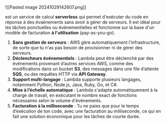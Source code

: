 

![[Pasted image 20241029142607.png]]

est un service de calcul **serverless** qui permet d'exécuter du code en réponse à des évaénements sans avoir à gérer de serveurs. Il est idéal pour les tâches ponctuelles ou événementielles et fonctionne sur la base d'un modèle de facturation **à l'utilisation** (pay-as-you-go).

1. **Sans gestion de serveurs** : AWS gère automatiquement l'infrastructure, de sorte que tu n'as pas besoin de provisionner ni de gérer des serveurs.
2. **Déclencheurs événementiels** : Lambda peut être déclenché par des événements provenant d’autres services AWS, comme des modifications dans un bucket **S3**, des messages dans une file d’attente **SQS**, ou des requêtes HTTP via **API Gateway**.
3. **Support multi-langage** : Lambda supporte plusieurs langages, notamment Python, Node.js, Java, Ruby, Go, et C#.
4. **Mise à l’échelle automatique** : Lambda s'adapte automatiquement à la charge de travail, en exécutant le nombre exact de fonctions nécessaires selon le volume d'événements.
5. **Facturation à la milliseconde** : Tu ne paies que pour le temps d’exécution de ton code, avec une facturation au milliseconde, ce qui en fait une solution économique pour les tâches de courte durée.